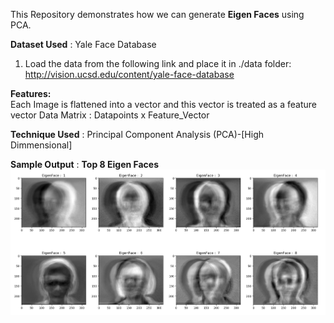 This Repository demonstrates how we can generate **Eigen Faces** using PCA.

**Dataset Used** : Yale Face Database
  1. Load the data from the following link and place it in ./data folder:
     http://vision.ucsd.edu/content/yale-face-database
     
**Features:** \
  Each Image is flattened into a vector and this vector is treated as a feature vector
  Data Matrix : Datapoints x Feature_Vector
       
**Technique Used** : Principal Component Analysis (PCA)-[High Dimmensional]

**Sample Output** :  **Top 8 Eigen Faces**
![](/images/output.png)
